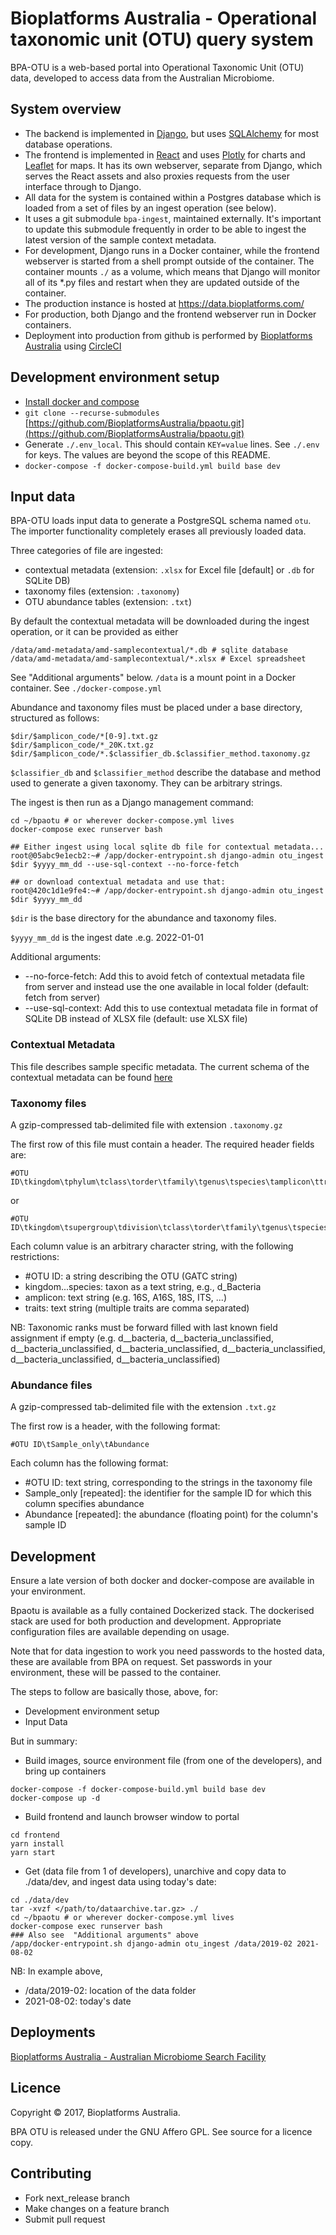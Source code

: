 # Bioplatforms Australia - Operational taxonomic unit (OTU) query system

BPA-OTU is a web-based portal into Operational Taxonomic Unit (OTU) data, developed to access data from the Australian Microbiome.


## System overview

* The backend is implemented in [Django](https://www.djangoproject.com/), but uses
  [SQLAlchemy](https://www.sqlalchemy.org/) for most database operations.
* The frontend is implemented in [React](https://reactjs.org/) and uses
  [Plotly](https://plotly.com/javascript/) for charts and
  [Leaflet](https://leafletjs.com/) for maps. It has its own webserver, separate from
  Django, which serves the React assets and also proxies requests from the user
  interface through to Django.
* All data for the system is contained within a Postgres database which is
  loaded from a set of files by an ingest operation (see below).
* It uses a git submodule `bpa-ingest`, maintained externally. It's important to
  update this submodule frequently in order to be able to ingest the latest
  version of the sample context metadata.
* For development, Django runs in a Docker container, while the frontend
  webserver is started from a shell prompt outside of the container. The
  container mounts `./` as a volume, which means that Django will monitor all of
  its *.py files and restart when they are updated outside of the container.
* The production instance is hosted at https://data.bioplatforms.com/
* For production, both Django and the frontend webserver run in Docker containers.
* Deployment into production from github is performed by [Bioplatforms Australia](
  https://bioplatforms.com/) using [CircleCI](https://circleci.com/)

## Development environment setup

* [Install docker and compose](https://docs.docker.com/compose/install/)
* `git clone --recurse-submodules` [https://github.com/BioplatformsAustralia/bpaotu.git](https://github.com/BioplatformsAustralia/bpaotu.git)
* Generate `./.env_local`. This should contain `KEY=value` lines. See `./.env`
  for keys. The values are beyond the scope of this README.
* `docker-compose -f docker-compose-build.yml build base dev`

## Input data

BPA-OTU loads input data to generate a PostgreSQL schema named `otu`. The
importer functionality completely erases all previously loaded data.

Three categories of file are ingested:

* contextual metadata (extension: `.xlsx` for Excel file [default] or `.db` for SQLite DB)
* taxonomy files (extension: `.taxonomy`)
* OTU abundance tables (extension: `.txt`)


By default the contextual metadata will be downloaded during the ingest
operation, or it can be provided as either

    /data/amd-metadata/amd-samplecontextual/*.db # sqlite database
    /data/amd-metadata/amd-samplecontextual/*.xlsx # Excel spreadsheet

See "Additional arguments" below. `/data` is a mount point in a Docker
container. See `./docker-compose.yml`

Abundance and taxonomy files must be placed under a base directory, structured
as follows:

    $dir/$amplicon_code/*[0-9].txt.gz
    $dir/$amplicon_code/*_20K.txt.gz
    $dir/$amplicon_code/*.$classifier_db.$classifier_method.taxonomy.gz

`$classifier_db` and `$classifier_method` describe the database and method used to
generate a given taxonomy. They can be arbitrary strings.

 The ingest is then run as a Django management command:

```console
cd ~/bpaotu # or wherever docker-compose.yml lives
docker-compose exec runserver bash

## Either ingest using local sqlite db file for contextual metadata...
root@05abc9e1ecb2:~# /app/docker-entrypoint.sh django-admin otu_ingest $dir $yyyy_mm_dd --use-sql-context --no-force-fetch

## or download contextual metadata and use that:
root@420c1d1e9fe4:~# /app/docker-entrypoint.sh django-admin otu_ingest $dir $yyyy_mm_dd
```

`$dir` is the base directory for the abundance and taxonomy files.

`$yyyy_mm_dd` is the ingest date .e.g. 2022-01-01

Additional arguments:
* --no-force-fetch: Add this to avoid fetch of contextual metadata file from server and instead use the one available in local folder (default: fetch from server)
* --use-sql-context: Add this to use contextual metadata file in format of SQLite DB instead of XLSX file (default: use XLSX file)



### Contextual Metadata

This file describes sample specific metadata. The current schema of the contextual metadata can be found [here](https://github.com/AusMicrobiome/contextualdb_doc/)

### Taxonomy files

A gzip-compressed tab-delimited file with extension `.taxonomy.gz`

The first row of this file must contain a header. The required header fields are:

```tsv
#OTU ID\tkingdom\tphylum\tclass\torder\tfamily\tgenus\tspecies\tamplicon\ttraits
```
or

```tsv
#OTU ID\tkingdom\tsupergroup\tdivision\tclass\torder\tfamily\tgenus\tspecies\tamplicon\ttraits

```

Each column value is an arbitrary character string, with the following restrictions:

* #OTU ID: a string describing the OTU (GATC string)
* kingdom...species: taxon as a text string, e.g., d_Bacteria
* amplicon: text string (e.g. 16S, A16S, 18S, ITS, ...)
* traits: text string (multiple traits are comma separated)

NB: Taxonomic ranks must be forward filled with last known field assignment if empty (e.g. d__bacteria, d__bacteria_unclassified, d__bacteria_unclassified, d__bacteria_unclassified, d__bacteria_unclassified, d__bacteria_unclassified, d__bacteria_unclassified)

### Abundance files

A gzip-compressed tab-delimited file with the extension `.txt.gz`

The first row is a header, with the following format:

```tsv
#OTU ID\tSample_only\tAbundance
```

Each column has the following format:

* #OTU ID:  text string, corresponding to the strings in the taxonomy file
* Sample_only [repeated]: the identifier for the sample ID for which this column specifies abundance
* Abundance [repeated]: the abundance (floating point) for the column's sample ID

## Development

Ensure a late version of both docker and docker-compose are available in your environment.

Bpaotu is available as a fully contained Dockerized stack. The dockerised stack are used for both production
and development. Appropriate configuration files are available depending on usage.

Note that for data ingestion to work you need passwords to the hosted data, these are available from BPA on request.
Set passwords in your environment, these will be passed to the container.

The steps to follow are basically those, above, for:
* Development environment setup
* Input Data

But in summary:

* Build images, source environment file (from one of the developers), and bring up containers
```
docker-compose -f docker-compose-build.yml build base dev
docker-compose up -d
```
* Build frontend and launch browser window to portal
```
cd frontend
yarn install
yarn start
```
* Get (data file from 1 of developers), unarchive and copy data to ./data/dev, and ingest data using today's date:
```
cd ./data/dev
tar -xvzf </path/to/dataarchive.tar.gz> ./
cd ~/bpaotu # or wherever docker-compose.yml lives
docker-compose exec runserver bash
### Also see  "Additional arguments" above
/app/docker-entrypoint.sh django-admin otu_ingest /data/2019-02 2021-08-02
```
NB: In example above,
* /data/2019-02: location of the data folder
* 2021-08-02: today's date


## Deployments

[Bioplatforms Australia - Australian Microbiome Search Facility](https://data.bioplatforms.com/bpa/otu/)

## Licence

Copyright &copy; 2017, Bioplatforms Australia.

BPA OTU is released under the GNU Affero GPL. See source for a licence copy.

## Contributing

* Fork next_release branch
* Make changes on a feature branch
* Submit pull request

